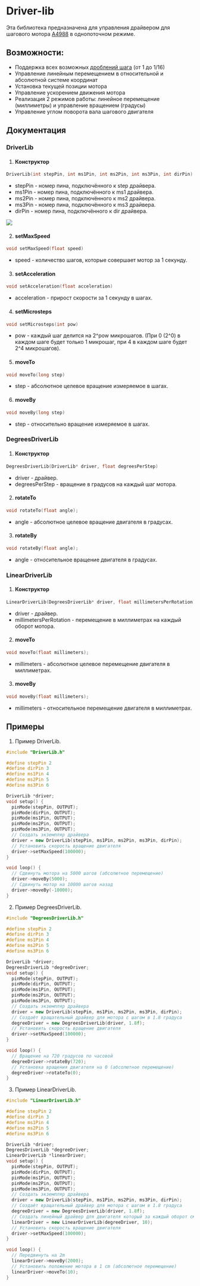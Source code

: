 # Driver-lib
Эта библиотека предназначена для управления драйвером для шагового мотора [A4988](https://www.pololu.com/product/1182) в однопоточном режиме.

## Возможности:
  * Поддержка всех возможных [дроблений шага](https://www.pololu.com/file/0J450/A4988.pdf) (от 1 до 1/16)
  * Управление линейным перемещением в относительной и абсолютной системе координат
  * Установка текущей позиции мотора
  * Управление ускорением движения мотора
  * Реализация 2 режимов работы: линейное перемещение (миллиметры) и управление вращением (градусы)
  * Управление углом поворота вала шагового двигателя
## Документация
### DriverLib
1. #### Конструктор
```c++
DriverLib(int stepPin, int ms1Pin, int ms2Pin, int ms3Pin, int dirPin)
```
- stepPin - номер пина, подключённого к step драйвера.
- ms1Pin - номер пина, подключённого к ms1 драйвера.
- ms2Pin - номер пина, подключённого к ms2 драйвера.
- ms3Pin - номер пина, подключённого к ms3 драйвера.
- dirPin - номер пина, подключённого к dir драйвера.

![](https://www.allegromicro.com/-/media/images/products/4988/a4988-typical-application.ashx)

2. #### setMaxSpeed
```c++
void setMaxSpeed(float speed)
```
- speed - количество шагов, которые совершает мотор за 1 секунду.

3. #### setAcceleration
```c++
void setAcceleration(float acceleration)
```
- acceleration - прирост скорости за 1 секунду в шагах.

4. #### setMicrosteps
```c++
void setMicrosteps(int pow)
```
- pow - каждый шаг делится на 2^pow микрошагов. (При 0 (2^0) в каждом шаге будет только 1 микрошаг, при 4 в каждом шаге будет 2^4 микрошагов).

5. #### moveTo
```c++
void moveTo(long step)
```
- step - абсолютное целевое вращение измеряемое в шагах.

6. #### moveBy
```c++
void moveBy(long step)
```
- step - относительно вращение измеряемое в шагах.

### DegreesDriverLib
1. #### Конструктор
```c++
DegreesDriverLib(DriverLib* driver, float degreesPerStep)
```
- driver - драйвер.
- degreesPerStep - вращение в градусов на каждый шаг мотора.

2. #### rotateTo
```c++
void rotateTo(float angle);
```
- angle - абсолютное целевое вращение двигателя в градусах.

3. #### rotateBy
```c++
void rotateBy(float angle);
```
- angle - относительное вращение двигателя в градусах.

### LinearDriverLib
1. #### Конструктор
```c++
LinearDriverLib(DegreesDriverLib* driver, float millimetersPerRotation);
```
- driver - драйвер.
- millimetersPerRotation - перемещение в миллиметрах на каждый оборот мотора.

2. #### moveTo
```c++
void moveTo(float millimeters);
```
- millimeters - абсолютное целевое перемещение двигателя в миллиметрах.

3. #### moveBy
```c++
void moveBy(float millimeters);
```
- millimeters - относительное перемещение двигателя в миллиметрах.

## Примеры
1. Пример DriverLib.
```c++
#include "DriverLib.h"

#define stepPin 2
#define dirPin 3
#define ms1Pin 4
#define ms2Pin 5
#define ms3Pin 6

DriverLib *driver;
void setup() {
  pinMode(stepPin, OUTPUT);
  pinMode(dirPin, OUTPUT);
  pinMode(ms1Pin, OUTPUT);
  pinMode(ms2Pin, OUTPUT);
  pinMode(ms3Pin, OUTPUT);
  // Создать экземпляр драйвера
  driver = new DriverLib(stepPin, ms1Pin, ms2Pin, ms3Pin, dirPin);
  // Установить скорость вращение двигателя
  driver->setMaxSpeed(100000);
}

void loop() {
  // Сдвинуть мотора на 5000 шагов (абсолютное перемещение)
  driver->moveBy(5000);
  // Сдвинуть мотор на 10000 шагов назад
  driver->moveBy(-10000);
}
```

2. Пример DegreesDriverLib.
```c++
#include "DegreesDriverLib.h"

#define stepPin 2
#define dirPin 3
#define ms1Pin 4
#define ms2Pin 5
#define ms3Pin 6

DriverLib *driver;
DegreesDriverLib *degreeDriver;
void setup() {
  pinMode(stepPin, OUTPUT);
  pinMode(dirPin, OUTPUT);
  pinMode(ms1Pin, OUTPUT);
  pinMode(ms2Pin, OUTPUT);
  pinMode(ms3Pin, OUTPUT);
  // Создать экземпляр драйвера
  driver = new DriverLib(stepPin, ms1Pin, ms2Pin, ms3Pin, dirPin);
  // Создаёт вращательный драйвер для мотора с шагом в 1.8 градуса
  degreeDriver = new DegreesDriverLib(driver, 1.8f);
  // Установить скорость вращение двигателя
  driver->setMaxSpeed(100000);
}

void loop() {
  // Вращение на 720 градусов по часовой
  degreeDriver->rotateBy(720);
  // Установка вращения двигателя на 0 (абсолютное перемещение)
  degreeDriver->rotateTo(0);
}
```

3. Пример LinearDriverLib.
```c++
#include "LinearDriverLib.h"

#define stepPin 2
#define dirPin 3
#define ms1Pin 4
#define ms2Pin 5
#define ms3Pin 6

DriverLib *driver;
DegreesDriverLib *degreeDriver;
LinearDriverLib *linearDriver;
void setup() {
  pinMode(stepPin, OUTPUT);
  pinMode(dirPin, OUTPUT);
  pinMode(ms1Pin, OUTPUT);
  pinMode(ms2Pin, OUTPUT);
  pinMode(ms3Pin, OUTPUT);
  // Создать экземпляр драйвера
  driver = new DriverLib(stepPin, ms1Pin, ms2Pin, ms3Pin, dirPin);
  // Создаёт вращательный драйвер для мотора с шагом в 1.8 градуса
  degreeDriver = new DegreesDriverLib(driver, 1.8f);
  // Создать линейный драйвер для двигателя который за каждый оборот смещает на 1 сантиметр
  linearDriver = new LinearDriverLib(degreeDriver, 10);
  // Установить скорость вращение двигателя
  driver->setMaxSpeed(100000);
}

void loop() {
  // Передвинуть на 2m
  linearDriver->moveBy(2000);
  // Установить положение мотора в 1 cm (абсолютное перемещение)
  linearDriver->moveTo(10);
}
```
